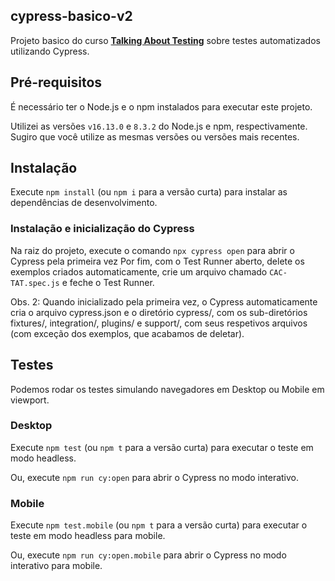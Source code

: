 ## cypress-basico-v2
Projeto basico do curso [**Talking About Testing**](https://udemy.com/user/walmyr) sobre testes automatizados utilizando Cypress.

## Pré-requisitos
É necessário ter o Node.js e o npm instalados para executar este projeto.

Utilizei as versões `v16.13.0` e `8.3.2` do Node.js e npm, respectivamente. Sugiro que você utilize as mesmas versões ou versões mais recentes.

## Instalação
Execute `npm install` (ou `npm i` para a versão curta) para instalar as dependências de desenvolvimento.

### Instalação e inicialização do Cypress
Na raiz do projeto, execute o comando `npx cypress open` para abrir o Cypress pela primeira vez
Por fim, com o Test Runner aberto, delete os exemplos criados automaticamente, crie um arquivo chamado `CAC-TAT.spec.js` e feche o Test Runner.

Obs. 2: Quando inicializado pela primeira vez, o Cypress automaticamente cria o arquivo cypress.json e o diretório cypress/, com os sub-diretórios fixtures/, integration/, plugins/ e support/, com seus respetivos arquivos (com exceção dos exemplos, que acabamos de deletar).


## Testes
Podemos rodar os testes simulando navegadores em Desktop ou Mobile em viewport.

### Desktop
Execute `npm test` (ou `npm t` para a versão curta) para executar o teste em modo headless.

Ou, execute `npm run cy:open` para abrir o Cypress no modo interativo.

### Mobile
Execute `npm test.mobile` (ou `npm t` para a versão curta) para executar o teste em modo headless para mobile.

Ou, execute `npm run cy:open.mobile` para abrir o Cypress no modo interativo para mobile.
